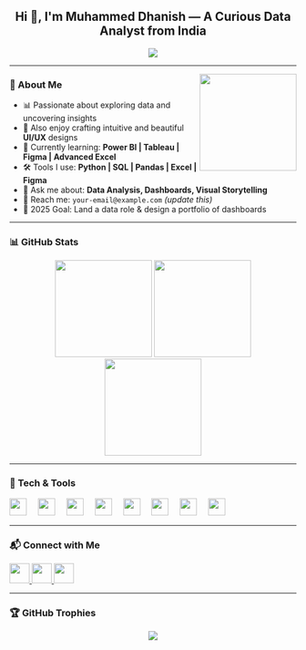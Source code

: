 <h2 align="center">Hi 👋, I'm Muhammed Dhanish — A Curious Data Analyst from India</h2>

<p align="center">
  <img src="https://readme-typing-svg.herokuapp.com?font=Fira+Code&duration=3000&pause=1000&color=4DB6AC&width=435&lines=Data+Analyst+%7C+Problem+Solver;UI%2FUX+Design+Enthusiast;Lifelong+Learner+📊🎨" />
</p>

---

<!-- Animated GIF -->
<img align="right" height="170" src="https://media.giphy.com/media/du3J3cXyzhj75IOgvA/giphy.gif" />

### 🧠 About Me
- 📊 Passionate about exploring data and uncovering insights
- 🎨 Also enjoy crafting intuitive and beautiful **UI/UX** designs
- 🌱 Currently learning: **Power BI | Tableau | Figma | Advanced Excel**
- 🛠️ Tools I use: **Python | SQL | Pandas | Excel | Figma**
- 💬 Ask me about: **Data Analysis, Dashboards, Visual Storytelling**
- 📧 Reach me: `your-email@example.com` *(update this)*
- 🎯 2025 Goal: Land a data role & design a portfolio of dashboards

---

### 📊 GitHub Stats
<div align="center">
  <img src="https://github-readme-stats.vercel.app/api?username=your-github-username&show_icons=true&include_all_commits=true&count_private=true&theme=tokyonight&border_radius=10&hide_border=false" height="170" />

  <img src="https://github-readme-stats.vercel.app/api/top-langs?username=your-github-username&layout=compact&langs_count=6&theme=tokyonight&border_radius=10&hide_border=false" height="170" />

  <img src="https://streak-stats.demolab.com?user=your-github-username&theme=tokyonight&hide_border=false&border_radius=10&date_format=M%20j%5B%2C%20Y%5D" height="170" />
</div>

---

### 🧰 Tech & Tools
<div align="left">
  <img src="https://cdn.jsdelivr.net/gh/devicons/devicon/icons/python/python-original.svg" height="30" />
  <img width="12" />
  <img src="https://cdn.jsdelivr.net/gh/devicons/devicon/icons/mysql/mysql-original.svg" height="30" />
  <img width="12" />
  <img src="https://cdn.jsdelivr.net/gh/devicons/devicon/icons/pandas/pandas-original.svg" height="30" />
  <img width="12" />
  <img src="https://cdn.jsdelivr.net/gh/devicons/devicon/icons/numpy/numpy-original.svg" height="30" />
  <img width="12" />
  <img src="https://cdn.jsdelivr.net/npm/simple-icons@v9/icons/tableau.svg" height="30" />
  <img width="12" />
  <img src="https://cdn.jsdelivr.net/npm/simple-icons@v9/icons/powerbi.svg" height="30" />
  <img width="12" />
  <img src="https://cdn.jsdelivr.net/npm/simple-icons@v9/icons/figma.svg" height="30" />
  <img width="12" />
  <img src="https://cdn.jsdelivr.net/npm/simple-icons@v9/icons/microsoftexcel.svg" height="30" />
</div>

---

### 📬 Connect with Me
<div align="left">
  <a href="mailto:your-email@example.com" target="_blank">
    <img src="https://img.shields.io/static/v1?message=Gmail&logo=gmail&label=&color=D14836&logoColor=white&labelColor=&style=for-the-badge" height="35" />
  </a>
  <a href="https://www.linkedin.com/in/your-linkedin" target="_blank">
    <img src="https://img.shields.io/static/v1?message=LinkedIn&logo=linkedin&label=&color=0077B5&logoColor=white&labelColor=&style=for-the-badge" height="35" />
  </a>
  <a href="https://www.instagram.com/your-instagram" target="_blank">
    <img src="https://img.shields.io/static/v1?message=Instagram&logo=instagram&label=&color=E4405F&logoColor=white&labelColor=&style=for-the-badge" height="35" />
  </a>
</div>

---

### 🏆 GitHub Trophies
<p align="center">
  <img src="https://github-profile-trophy.vercel.app/?username=your-github-username&theme=tokyonight&no-frame=true&row=1&margin-w=10" />
</p>
